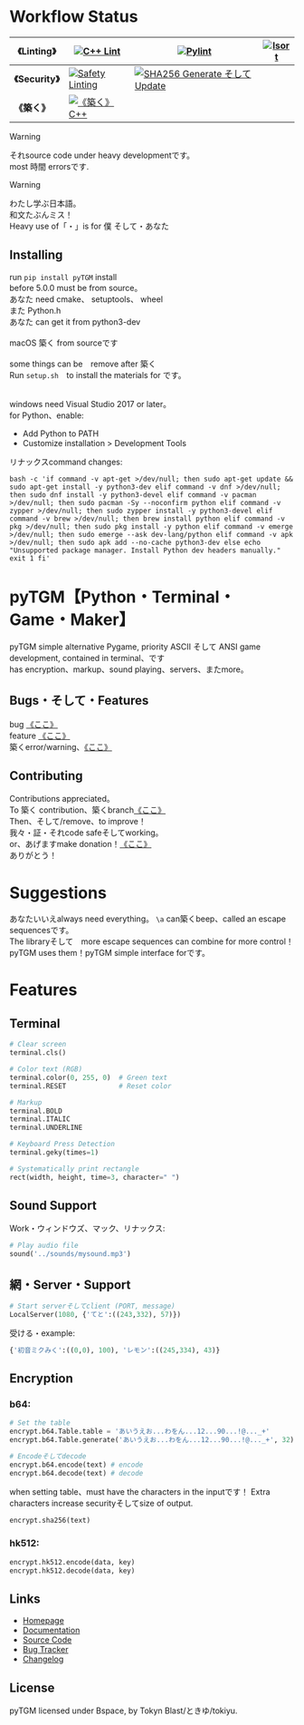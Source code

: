 # Workflow Status

<!-- Eventually, will be |linting|security|築く|です -->
| **《Linting》** | [![C++ Lint](https://github.com/TokynBlast/pyTGM/actions/workflows/cpplint.yml/badge.svg)](https://github.com/TokynBlast/pyTGM/actions/workflows/cpplint.yml) | [![Pylint](https://github.com/TokynBlast/pyTGM/actions/workflows/pylint.yml/badge.svg)](https://github.com/TokynBlast/pyTGM/actions/workflows/pylint.yml) | [![Isort](https://github.com/TokynBlast/pyTGM/actions/workflows/Isort.yml/badge.svg)](https://github.com/TokynBlast/pyTGM/actions/workflows/Isort.yml)
|-----------|----------|----------|----------|
| **《Security》** | [![Safety Linting](https://github.com/TokynBlast/pyTGM/actions/workflows/Saftey.yml/badge.svg)](https://github.com/TokynBlast/pyTGM/actions/workflows/Saftey.yml) | [![SHA256 Generate そして Update](https://github.com/TokynBlast/pyTGM/actions/workflows/generate-sha3-hashes.yml/badge.svg)](https://github.com/TokynBlast/pyTGM/actions/workflows/generate-sha3-hashes.yml) | |
| **《築く》** |[![《築く》 C++](https://github.com/TokynBlast/pyTGM/actions/workflows/compile.yml/badge.svg)](https://github.com/TokynBlast/pyTGM/actions/workflows/compile.yml)| | |

> [!warning]
> それsource code under heavy developmentです。<br>most 時間 errorsです.

> [!warning]
> わたし学ぶ日本語。<br>和文たぶんミス！<br>Heavy use of「・」is for 僕 そして・あなた

## Installing
run ```pip install pyTGM``` install<br>
before 5.0.0 must be  from source。<br>
あなた need cmake、 setuptools、 wheel<br>
また Python.h<br>
あなた can get it from python3-dev<br><br>
macOS 築く from sourceです<br><br>
some things can be　remove after 築く<br>
Run ```setup.sh```　to install the materials for です。<br><br>

windows need Visual Studio 2017 or later。<br>
for Python、enable:
- Add Python to PATH
- Customize installation > Development Tools

リナックスcommand changes:<br>
```
bash -c 'if command -v apt-get >/dev/null; then sudo apt-get update && sudo apt-get install -y python3-dev elif command -v dnf >/dev/null; then sudo dnf install -y python3-devel elif command -v pacman >/dev/null; then sudo pacman -Sy --noconfirm python elif command -v zypper >/dev/null; then sudo zypper install -y python3-devel elif command -v brew >/dev/null; then brew install python elif command -v pkg >/dev/null; then sudo pkg install -y python elif command -v emerge >/dev/null; then sudo emerge --ask dev-lang/python elif command -v apk >/dev/null; then sudo apk add --no-cache python3-dev else echo "Unsupported package manager. Install Python dev headers manually." exit 1 fi'
```

# pyTGM【Python・Terminal・Game・Maker】

pyTGM simple alternative Pygame, priority ASCII そして ANSI game development, contained in terminal、です<br>
has encryption、markup、sound playing、servers、またmore。

## Bugs・そして・Features
bug [《ここ》](https://github.com/TokynBlast/pyTGM/issues/new?assignees=&labels=&projects=&template=bug_report.md&title=)<br>
feature [《ここ》](https://github.com/TokynBlast/pyTGM/issues/new?assignees=&labels=&projects=&template=feature_request.md&title=)<br>
築くerror/warning、[《ここ》](https://github.com/TokynBlast/pyTGM/issues/new?template=compile_report.md)

## Contributing
Contributions appreciated。<br>
To 築く contribution、築くbranch[《ここ》](https://github.com/TokynBlast/pyTGM/branches)<br>
Then、そして/remove、to improve！<br>
我々・証・それcode safeそしてworking。<br>
or、あげますmake donation！[《ここ》](https://github.com/sponsors/TokynBlast)<br>
ありがとう！

# Suggestions
あなたいいえalways need everything。
```\a``` can築くbeep、called an escape sequencesです。<br>
The libraryそして　more escape sequences can combine for more control！
pyTGM uses them！pyTGM simple interface forです。

# Features

## Terminal
```python
# Clear screen
terminal.cls()

# Color text (RGB)
terminal.color(0, 255, 0)  # Green text
terminal.RESET             # Reset color

# Markup
terminal.BOLD
terminal.ITALIC
terminal.UNDERLINE

# Keyboard Press Detection
terminal.geky(times=1)

# Systematically print rectangle
rect(width, height, time=3, character=" ")
```


## Sound Support
Work・ウィンドウズ、マック、リナックス:
```python
# Play audio file
sound('../sounds/mysound.mp3')
```

## 網・Server・Support
```python
# Start serverそしてclient (PORT, message)
LocalServer(1080, {'てと':((243,332), 57)})
```
受ける・example:
```python
{'初音ミクみく':((0,0), 100), 'レモン':((245,334), 43)}
```

## Encryption

### b64:
```python
# Set the table
encrypt.b64.Table.table = 'あいうえお...わをん...12...90...!@..._+'
encrypt.b64.Table.generate('あいうえお...わをん...12...90...!@..._+', 32)  # (table: str, times: int)

# Encodeそしてdecode
encrypt.b64.encode(text) # encode
encrypt.b64.decode(text) # decode
```
when setting table、must have the characters in the inputです！
Extra characters increase securityそしてsize of output.
```python
encrypt.sha256(text)
```


### hk512:
```python
encrypt.hk512.encode(data, key)
encrypt.hk512.decode(data, key)
```

## Links
- [Homepage](https://pyTGM.tokynblast.space/home)
- [Documentation](https://pyTGM.tokynblast.space/documentation/use)
- [Source Code](https://github.com/TokynBlast/pyTGM/tree/main)
- [Bug Tracker](https://github.com/TokynBlast/pyTGM/issues)
- [Changelog](https://github.com/TokynBlast/pyTGM/blob/main/CHANGELOG.txt)

## License
pyTGM licensed under Bspace, by Tokyn Blast/ときゆ/tokiyu.
